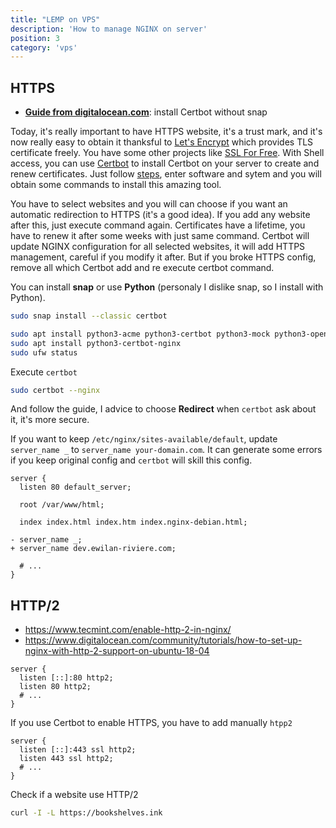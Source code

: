 ```yaml
---
title: "LEMP on VPS"
description: 'How to manage NGINX on server'
position: 3
category: 'vps'
---
```


## HTTPS

- [**Guide from digitalocean.com**](https://www.digitalocean.com/community/tutorials/how-to-secure-nginx-with-let-s-encrypt-on-debian-10): install Certbot without snap

Today, it's really important to have HTTPS website, it's a trust mark, and it's now really easy to obtain it thanksful to [Let's Encrypt](https://letsencrypt.org/) which provides TLS certificate freely. You have some other projects like [SSL For Free](https://www.sslforfree.com/).
With Shell access, you can use [Certbot](https://certbot.eff.org/) to install Certbot on your server to create and renew certificates. Just follow [steps](https://certbot.eff.org/instructions), enter software and sytem and you will obtain some commands to install this amazing tool.

You have to select websites and you will can choose if you want an automatic redirection to HTTPS (it's a good idea). If you add any website after this, just execute command again. Certificates have a lifetime, you have to renew it after some weeks with just same command.
Certbot will update NGINX configuration for all selected websites, it will add HTTPS management, careful if you modify it after. But if you broke HTTPS config, remove all which Certbot add and re execute certbot command.

You can install **snap** or use **Python** (personaly I dislike snap, so I install with Python).

<code-group>
  <code-block label="Snap" active>

  ```bash
  sudo snap install --classic certbot
  ```

  </code-block>
  <code-block label="Python">

  ```bash
  sudo apt install python3-acme python3-certbot python3-mock python3-openssl python3-pkg-resources python3-pyparsing python3-zope.interface
  sudo apt install python3-certbot-nginx
  sudo ufw status
  ```

  </code-block>
</code-group>

Execute `certbot`

```bash
sudo certbot --nginx
```

And follow the guide, I advice to choose **Redirect** when `certbot` ask about it, it's more secure.

<alert>

If you want to keep `/etc/nginx/sites-available/default`, update `server_name _` to `server_name your-domain.com`. It can generate some errors if you keep original config and `certbot` will skill this config.

```diff[/etc/nginx/sites-available/default]
server {
  listen 80 default_server;

  root /var/www/html;

  index index.html index.htm index.nginx-debian.html;

- server_name _;
+ server_name dev.ewilan-riviere.com;

  # ...
}
```

</alert>

## HTTP/2

- <https://www.tecmint.com/enable-http-2-in-nginx/>
- <https://www.digitalocean.com/community/tutorials/how-to-set-up-nginx-with-http-2-support-on-ubuntu-18-04>

```nginx
server {
  listen [::]:80 http2;
  listen 80 http2;
  # ...
}
```

If you use Certbot to enable HTTPS, you have to add manually `htpp2`

```nginx
server {
  listen [::]:443 ssl http2;
  listen 443 ssl http2;
  # ...
}
```

Check if a website use HTTP/2

```bash
curl -I -L https://bookshelves.ink
```
